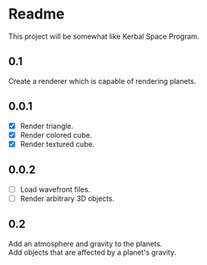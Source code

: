 # Readme

This project will be somewhat like Kerbal Space Program.

## 0.1
Create a renderer which is capable of rendering planets.

## 0.0.1
- [x] Render triangle.
- [x] Render colored cube.
- [x] Render textured cube.

## 0.0.2
- [ ] Load wavefront files.
- [ ] Render arbitrary 3D objects.

## 0.2
Add an atmosphere and gravity to the planets.<br />
Add objects that are affected by a planet's gravity.